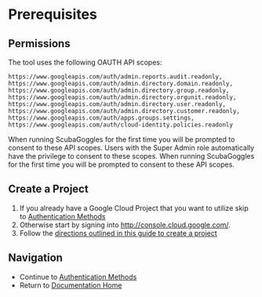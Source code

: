 # Prerequisites

## Permissions

The tool uses the following OAUTH API scopes:

```
https://www.googleapis.com/auth/admin.reports.audit.readonly,
https://www.googleapis.com/auth/admin.directory.domain.readonly,
https://www.googleapis.com/auth/admin.directory.group.readonly,
https://www.googleapis.com/auth/admin.directory.orgunit.readonly,
https://www.googleapis.com/auth/admin.directory.user.readonly,
https://www.googleapis.com/auth/admin.directory.customer.readonly,
https://www.googleapis.com/auth/apps.groups.settings,
https://www.googleapis.com/auth/cloud-identity.policies.readonly
```

When running ScubaGoggles for the first time you will be prompted to consent to
these API scopes. Users with the Super Admin role automatically have the
privilege to consent to these scopes. When running ScubaGoggles for the first
time you will be prompted to consent to these API scopes.

## Create a Project
1. If you already have a Google Cloud Project that you want to utilize skip to [Authentication Methods](../authentication/AuthenticationMethods.md)
2. Otherwise start by signing into http://console.cloud.google.com/.
3. Follow the [directions outlined in this guide to create a project](https://developers.google.com/workspace/guides/create-project)

## Navigation
- Continue to [Authentication Methods](../authentication/AuthenticationMethods.md)
- Return to [Documentation Home](/README.md)
